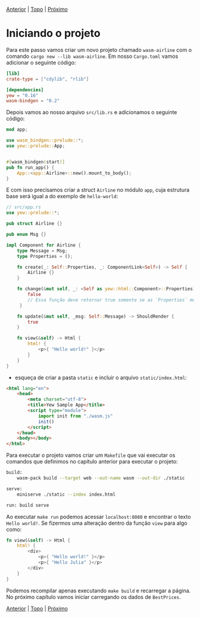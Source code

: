 [Anterior](01-setup.md) | [Topo](https://github.com/naomijub/web-dev-rust-book/blob/master/book.md) | [Próximo](03-best-prices.md)

# Iniciando o projeto

Para este passo vamos criar um novo projeto chamado `wasm-airline` com o comando `cargo new --lib wasm-airline`. Em nosso `Cargo.toml` vamos adicionar o seguinte código:

```toml
[lib]
crate-type = ["cdylib", "rlib"]

[dependencies]
yew = "0.16"
wasm-bindgen = "0.2"
```

Depois vamos ao nosso arquivo `src/lib.rs` e adicionamos o seguinte código:

```rust
mod app;

use wasm_bindgen::prelude::*;
use yew::prelude::App;


#[wasm_bindgen(start)]
pub fn run_app() {
    App::<app::Airline>::new().mount_to_body();
}
```

E com isso precisamos criar a struct `Airline` no módulo `app`, cuja estrutura base será igual a do exemplo de `hello-world`:

```rust
// src/app.rs
use yew::prelude::*;

pub struct Airline {}

pub enum Msg {}

impl Component for Airline {
    type Message = Msg;
    type Properties = ();

    fn create(_: Self::Properties, _: ComponentLink<Self>) -> Self {
        Airline {}
    }

    fn change(&mut self, _: <Self as yew::html::Component>::Properties) -> bool {
        false
        // Essa função deve retornar true somente se as `Properties` mudarem
     }

    fn update(&mut self, _msg: Self::Message) -> ShouldRender {
        true
    }

    fn view(&self) -> Html {
        html! {
            <p>{ "Hello world!" }</p>
        }
    }
}
```

* esqueça de criar a pasta `static` e incluir o arquivo `static/index.html`:

```html
<html lang="en">
    <head>
        <meta charset="utf-8">
        <title>Yew Sample App</title>
        <script type="module">
            import init from "./wasm.js"
            init()
        </script>
    </head>
    <body></body>
</html>
```

Para executar o projeto vamos criar um `Makefile` que vai executar os comandos que definimos no capítulo anterior para executar o projeto:

```sh
build:
	wasm-pack build --target web --out-name wasm --out-dir ./static

serve:
	miniserve ./static --index index.html

run: build serve
```

Ao executar `make run` podemos acessar `localhost:8080` e encontrar o texto `Hello world!`. Se fizermos uma alteração dentro da função `view` para algo como:

```rust
fn view(&self) -> Html {
    html! {
        <div>
            <p>{ "Hello world!" }</p>
            <p>{ "Hello Julia" }</p>
        </div>
    }
}
```

Podemos recompilar apenas executando `make build` e recarregar a página. No próximo capítulo vamos iniciar carregando os dados de `BestPrices`.

[Anterior](01-setup.md) | [Topo](https://github.com/naomijub/web-dev-rust-book/blob/master/book.md) | [Próximo](03-best-prices.md)